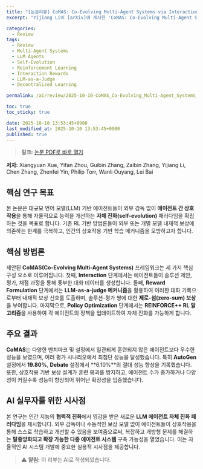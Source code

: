 ```yaml
---
title: "[논문리뷰] CoMAS: Co-Evolving Multi-Agent Systems via Interaction Rewards"
excerpt: "Yijiang Li이 [arXiv]에 게시한 'CoMAS: Co-Evolving Multi-Agent Systems via Interaction Rewards' 논문에 대한 자세한 리뷰입니다."

categories:
  - Review
tags:
  - Review
  - Multi-Agent Systems
  - LLM Agents
  - Self-Evolution
  - Reinforcement Learning
  - Interaction Rewards
  - LLM-as-a-Judge
  - Decentralized Learning

permalink: /ai/review/2025-10-10-CoMAS_Co-Evolving_Multi-Agent_Systems_via_Interaction_Rewards/

toc: true
toc_sticky: true

date: 2025-10-10 13:53:45+0900
last_modified_at: 2025-10-10 13:53:45+0900
published: true
---
```

> **링크:** [논문 PDF로 바로 열기](https://arxiv.org/abs/2510.08529)

**저자:** Xiangyuan Xue, Yifan Zhou, Guibin Zhang, Zaibin Zhang, Yijiang Li, Chen Zhang, Zhenfei Yin, Philip Torr, Wanli Ouyang, Lei Bai



## 핵심 연구 목표
본 논문은 대규모 언어 모델(LLM) 기반 에이전트들이 외부 감독 없이 **에이전트 간 상호작용**을 통해 자율적으로 능력을 개선하는 **자체 진화(self-evolution)** 패러다임을 확립하는 것을 목표로 합니다. 기존 RL 기반 방법론들이 외부 또는 개별 모델 내재적 보상에 의존하는 한계를 극복하고, 인간의 상호작용 기반 학습 메커니즘을 모방하고자 합니다.

## 핵심 방법론
제안된 **CoMAS(Co-Evolving Multi-Agent Systems)** 프레임워크는 세 가지 핵심 구성 요소로 이루어집니다. 첫째, **Interaction** 단계에서는 에이전트들이 솔루션 제안, 평가, 채점 과정을 통해 풍부한 대화 데이터를 생성합니다. 둘째, **Reward Formulation** 단계에서는 **LLM-as-a-judge 메커니즘**을 활용하여 이러한 대화 기록으로부터 내재적 보상 신호를 도출하며, 솔루션-평가 쌍에 대한 **제로-섬(zero-sum) 보상**을 부여합니다. 마지막으로, **Policy Optimization** 단계에서는 **REINFORCE++ RL 알고리즘**을 사용하여 각 에이전트의 정책을 업데이트하여 자체 진화를 가능하게 합니다.

## 주요 결과
**CoMAS**는 다양한 벤치마크 및 설정에서 일관되게 훈련되지 않은 에이전트보다 우수한 성능을 보였으며, 여러 평가 시나리오에서 최첨단 성능을 달성했습니다. 특히 **AutoGen** 설정에서 **19.80%**, **Debate** 설정에서 **6.10%**의 절대 성능 향상을 기록했습니다. 또한, 상호작용 기반 보상 설계가 훈련 붕괴를 방지하고, 에이전트 수가 증가하거나 다양성이 커질수록 성능이 향상되어 뛰어난 확장성을 입증했습니다.

## AI 실무자를 위한 시사점
본 연구는 인간 지능의 **협력적 진화**에서 영감을 받은 새로운 **LLM 에이전트 자체 진화 패러다임**을 제시합니다. 외부 감독이나 수동적인 보상 모델 없이 에이전트들이 상호작용을 통해 스스로 학습하고 개선할 수 있음을 보여줌으로써, 복잡하고 개방형 문제를 해결하는 **탈중앙화되고 확장 가능한 다중 에이전트 시스템** 구축 가능성을 열었습니다. 이는 자율적인 AI 시스템 개발에 중요한 실용적 시사점을 제공합니다.

> ⚠️ **알림:** 이 리뷰는 AI로 작성되었습니다.